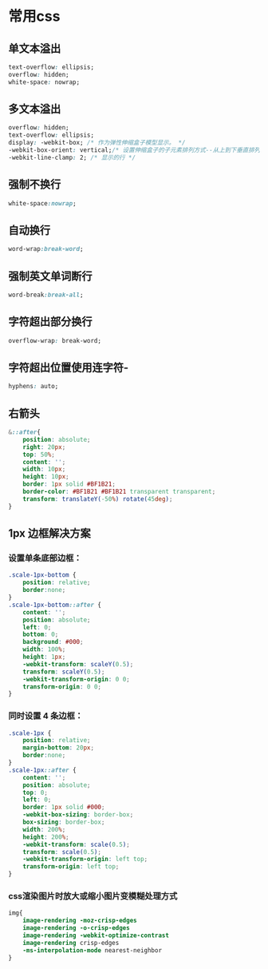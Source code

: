 # 常用css

## 单文本溢出

```css
text-overflow: ellipsis;
overflow: hidden;
white-space: nowrap;
```

## 多文本溢出

```css
overflow: hidden;
text-overflow: ellipsis;
display: -webkit-box; /* 作为弹性伸缩盒子模型显示。 */
-webkit-box-orient: vertical;/* 设置伸缩盒子的子元素排列方式--从上到下垂直排列 */
-webkit-line-clamp: 2; /* 显示的行 */
```

## 强制不换行

```css
white-space:nowrap;
```

## 自动换行

```css
word-wrap:break-word;
```

## 强制英文单词断行

```css
word-break:break-all;
```
## 字符超出部分换行

```css
overflow-wrap: break-word;
```
## 字符超出位置使用连字符-

```css
hyphens: auto;
```


## 右箭头

```css
&::after{
    position: absolute;
    right: 20px;
    top: 50%;
    content: '';
    width: 10px;
    height: 10px;
    border: 1px solid #BF1B21;
    border-color: #BF1B21 #BF1B21 transparent transparent;
    transform: translateY(-50%) rotate(45deg);
}
```

## 1px 边框解决方案

### 设置单条底部边框：

```css
.scale-1px-bottom {
    position: relative;
    border:none;
}
.scale-1px-bottom::after {
    content: '';
    position: absolute;
    left: 0;
    bottom: 0;
    background: #000;
    width: 100%;
    height: 1px;
    -webkit-transform: scaleY(0.5);
    transform: scaleY(0.5);
    -webkit-transform-origin: 0 0;
    transform-origin: 0 0;
}
```

### 同时设置 4 条边框：

```css
.scale-1px {
    position: relative;
    margin-bottom: 20px;
    border:none;
}
.scale-1px::after {
    content: '';
    position: absolute;
    top: 0;
    left: 0;
    border: 1px solid #000;
    -webkit-box-sizing: border-box;
    box-sizing: border-box;
    width: 200%;
    height: 200%;
    -webkit-transform: scale(0.5);
    transform: scale(0.5);
    -webkit-transform-origin: left top;
    transform-origin: left top;
}
```

### css渲染图片时放大或缩小图片变模糊处理方式

```css
img{
    image-rendering -moz-crisp-edges
    image-rendering -o-crisp-edges
    image-rendering -webkit-optimize-contrast
    image-rendering crisp-edges
    -ms-interpolation-mode nearest-neighbor
}
```
